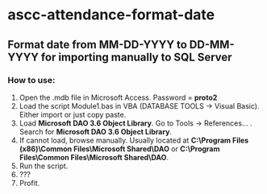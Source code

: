 # ascc-attendance-format-date

## Format date from MM-DD-YYYY to DD-MM-YYYY for importing manually to SQL Server

### How to use:

 1. Open the .mdb file in Microsoft Access. Password = **proto2**
 2. Load the script Module1.bas in VBA (DATABASE TOOLS -> Visual Basic). Either import or just copy paste.
 3. Load **Microsoft DAO 3.6 Object Library**. Go to Tools -> References... . Search for **Microsoft DAO 3.6 Object Library**. 
 4. If cannot load, browse manually. Usually located at **C:\Program Files (x86)\Common Files\Microsoft Shared\DAO** or **C:\Program Files\Common Files\Microsoft Shared\DAO**.
 5. Run the script.
 6. ???
 7. Profit.
